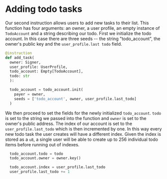 # Adding todo tasks

Our second instruction allows users to add new tasks to their list. This function has four arguments: an owner, a user profile, an empty instance of `TodoAccount` and a string describing our todo. First we initialize the todo account. In this case there are three seeds -- the string "todo_account", the owner's public key and the `user_profile.last todo` field.

```py
@instruction
def add_task(
  owner: Signer,
  user_profile: UserProfile,
  todo_account: Empty[TodoAccount],
  todo: str
  ):

  todo_account = todo_account.init(
    payer = owner,
    seeds = ['todo_account', owner, user_profile.last_todo]
  )
```

We then proceed to set the fields for the newly initialized `todo_account`. `todo` is set to the string we passed into the function and `owner` is set to the owner's public address. The index of our account is set to the `user_profile.last_todo` which is then incremented by one. In this way every new todo task the user creates will have a different index. Given the index is stored as a `u8`, a single user will be able to create up to 256 individual todo items before running out of indexes.

```py
  todo_account.todo = todo
  todo_account.owner = owner.key()

  todo_account.index = user_profile.last_todo
  user_profile.last_todo += 1
```
